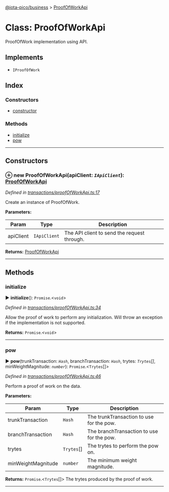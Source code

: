 [@iota-pico/business](../README.md) > [ProofOfWorkApi](../classes/proofofworkapi.md)



# Class: ProofOfWorkApi


ProofOfWork implementation using API.

## Implements

* `IProofOfWork`

## Index

### Constructors

* [constructor](proofofworkapi.md#constructor)


### Methods

* [initialize](proofofworkapi.md#initialize)
* [pow](proofofworkapi.md#pow)



---
## Constructors
<a id="constructor"></a>


### ⊕ **new ProofOfWorkApi**(apiClient: *`IApiClient`*): [ProofOfWorkApi](proofofworkapi.md)


*Defined in [transactions/proofOfWorkApi.ts:17](https://github.com/iotaeco/iota-pico-business/blob/ff56da2/src/transactions/proofOfWorkApi.ts#L17)*



Create an instance of ProofOfWork.


**Parameters:**

| Param | Type | Description |
| ------ | ------ | ------ |
| apiClient | `IApiClient`   |  The API client to send the request through. |





**Returns:** [ProofOfWorkApi](proofofworkapi.md)

---


## Methods
<a id="initialize"></a>

###  initialize

► **initialize**(): `Promise`.<`void`>



*Defined in [transactions/proofOfWorkApi.ts:34](https://github.com/iotaeco/iota-pico-business/blob/ff56da2/src/transactions/proofOfWorkApi.ts#L34)*



Allow the proof of work to perform any initialization. Will throw an exception if the implementation is not supported.




**Returns:** `Promise`.<`void`>





___

<a id="pow"></a>

###  pow

► **pow**(trunkTransaction: *`Hash`*, branchTransaction: *`Hash`*, trytes: *`Trytes`[]*, minWeightMagnitude: *`number`*): `Promise`.<`Trytes`[]>



*Defined in [transactions/proofOfWorkApi.ts:46](https://github.com/iotaeco/iota-pico-business/blob/ff56da2/src/transactions/proofOfWorkApi.ts#L46)*



Perform a proof of work on the data.


**Parameters:**

| Param | Type | Description |
| ------ | ------ | ------ |
| trunkTransaction | `Hash`   |  The trunkTransaction to use for the pow. |
| branchTransaction | `Hash`   |  The branchTransaction to use for the pow. |
| trytes | `Trytes`[]   |  The trytes to perform the pow on. |
| minWeightMagnitude | `number`   |  The minimum weight magnitude. |





**Returns:** `Promise`.<`Trytes`[]>
The trytes produced by the proof of work.






___


